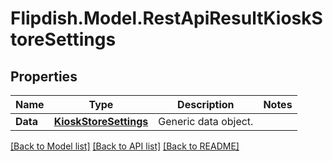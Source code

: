 # Flipdish.Model.RestApiResultKioskStoreSettings
## Properties

Name | Type | Description | Notes
------------ | ------------- | ------------- | -------------
**Data** | [**KioskStoreSettings**](KioskStoreSettings.md) | Generic data object. | 

[[Back to Model list]](../README.md#documentation-for-models) [[Back to API list]](../README.md#documentation-for-api-endpoints) [[Back to README]](../README.md)

